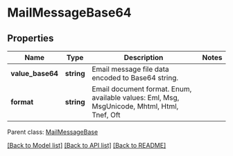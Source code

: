 # MailMessageBase64

## Properties
Name | Type | Description | Notes
------------ | ------------- | ------------- | -------------
**value_base64** | **string** | Email message file data encoded to Base64 string. | 
**format** | **string** | Email document format. Enum, available values: Eml, Msg, MsgUnicode, Mhtml, Html, Tnef, Oft | 

 Parent class: [MailMessageBase](MailMessageBase.md)

[[Back to Model list]](README.md#documentation-for-models) [[Back to API list]](README.md#documentation-for-api-endpoints) [[Back to README]](README.md)


